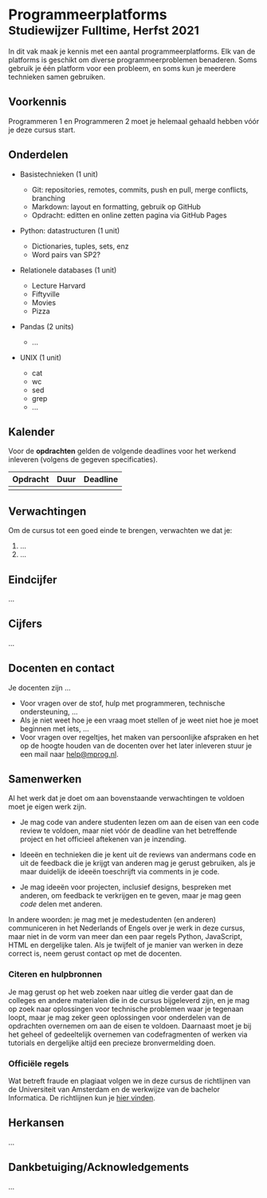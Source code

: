 # Programmeerplatforms<br><small>Studiewijzer Fulltime, Herfst 2021</small>

In dit vak maak je kennis met een aantal programmeerplatforms. Elk van de platforms is geschikt om diverse programmeerproblemen benaderen. Soms gebruik je één platform voor een probleem, en soms kun je meerdere technieken samen gebruiken.

## Voorkennis

Programmeren 1 en Programmeren 2 moet je helemaal gehaald hebben vóór je deze cursus start.


## Onderdelen

- Basistechnieken (1 unit)
    - Git: repositories, remotes, commits, push en pull, merge conflicts, branching
    - Markdown: layout en formatting, gebruik op GitHub
    - Opdracht: editten en online zetten pagina via GitHub Pages

- Python: datastructuren (1 unit)
    - Dictionaries, tuples, sets, enz
    - Word pairs van SP2?

- Relationele databases (1 unit)
    - Lecture Harvard
    - Fiftyville
    - Movies
    - Pizza

- Pandas (2 units)
    - ...

- UNIX (1 unit)
    - cat
    - wc
    - sed
    - grep
    - ...


## Kalender

Voor de **opdrachten** gelden de volgende deadlines voor het werkend inleveren (volgens de gegeven specificaties).

| Opdracht  | Duur        | Deadline       |
| --------- | ----------- | -------------- |
|           |             |                |


## Verwachtingen

Om de cursus tot een goed einde te brengen, verwachten we dat je:

1. ...
1. ...


## Eindcijfer

...

## Cijfers

...


## Docenten en contact

Je docenten zijn ...

- Voor vragen over de stof, hulp met programmeren, technische ondersteuning, ...
- Als je niet weet hoe je een vraag moet stellen of je weet niet hoe je moet beginnen met iets, ...
- Voor vragen over regeltjes, het maken van persoonlijke afspraken en het op de hoogte houden van de docenten over het later inleveren stuur je een mail naar <help@mprog.nl>.


## Samenwerken

Al het werk dat je doet om aan bovenstaande verwachtingen te voldoen moet je eigen werk zijn.

- Je mag code van andere studenten lezen om aan de eisen van een code review te voldoen, maar niet vóór de deadline van het betreffende project en het officieel aftekenen van je inzending.

- Ideeën en technieken die je kent uit de reviews van andermans code en uit de feedback die je krijgt van anderen mag je gerust gebruiken, als je maar duidelijk de ideeën toeschrijft via comments in je code.

- Je mag ideeën voor projecten, inclusief designs, bespreken met anderen, om feedback te verkrijgen en te geven, maar je mag geen *code* delen met anderen.

In andere woorden: je mag met je medestudenten (en anderen) communiceren in het Nederlands of Engels over je werk in deze cursus, maar niet in de vorm van meer dan een paar regels Python, JavaScript, HTML en dergelijke talen. Als je twijfelt of je manier van werken in deze correct is, neem gerust contact op met de docenten.


### Citeren en hulpbronnen

Je mag gerust op het web zoeken naar uitleg die verder gaat dan de colleges en andere materialen die in de cursus bijgeleverd zijn, en je mag op zoek naar oplossingen voor technische problemen waar je tegenaan loopt, maar je mag zeker geen oplossingen voor onderdelen van de opdrachten overnemen om aan de eisen te voldoen. Daarnaast moet je bij het geheel of gedeeltelijk overnemen van codefragmenten of werken via tutorials en dergelijke altijd een precieze bronvermelding doen.


### Officiële regels

Wat betreft fraude en plagiaat volgen we in deze cursus de richtlijnen van de Universiteit van Amsterdam en de werkwijze van de bachelor Informatica. De richtlijnen kun je [hier vinden].

[hier vinden]: http://student.uva.nl/az/a-z-lijst/a-z-lijst/content/folder/fraude-plagiaat-en-bronvermelding/plagiaat-en-fraude.html


## Herkansen

...


## Dankbetuiging/Acknowledgements

...
